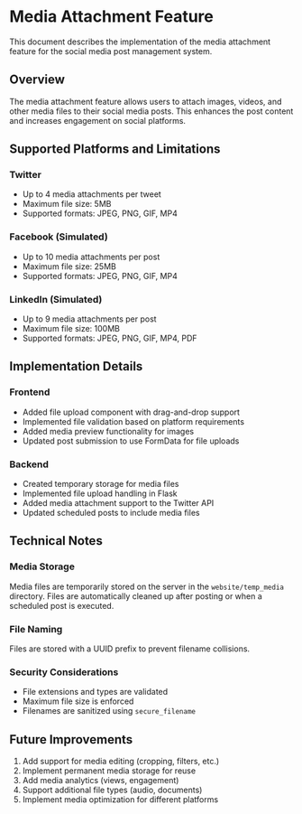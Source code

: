 # Media Attachment Feature

This document describes the implementation of the media attachment feature for the social media post management system.

## Overview

The media attachment feature allows users to attach images, videos, and other media files to their social media posts. This enhances the post content and increases engagement on social platforms.

## Supported Platforms and Limitations

### Twitter
- Up to 4 media attachments per tweet
- Maximum file size: 5MB
- Supported formats: JPEG, PNG, GIF, MP4

### Facebook (Simulated)
- Up to 10 media attachments per post
- Maximum file size: 25MB
- Supported formats: JPEG, PNG, GIF, MP4

### LinkedIn (Simulated)
- Up to 9 media attachments per post
- Maximum file size: 100MB
- Supported formats: JPEG, PNG, GIF, MP4, PDF

## Implementation Details

### Frontend
- Added file upload component with drag-and-drop support
- Implemented file validation based on platform requirements
- Added media preview functionality for images
- Updated post submission to use FormData for file uploads

### Backend
- Created temporary storage for media files
- Implemented file upload handling in Flask
- Added media attachment support to the Twitter API
- Updated scheduled posts to include media files

## Technical Notes

### Media Storage
Media files are temporarily stored on the server in the `website/temp_media` directory. Files are automatically cleaned up after posting or when a scheduled post is executed.

### File Naming
Files are stored with a UUID prefix to prevent filename collisions.

### Security Considerations
- File extensions and types are validated
- Maximum file size is enforced
- Filenames are sanitized using `secure_filename`

## Future Improvements

1. Add support for media editing (cropping, filters, etc.)
2. Implement permanent media storage for reuse
3. Add media analytics (views, engagement)
4. Support additional file types (audio, documents)
5. Implement media optimization for different platforms
